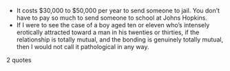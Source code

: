  - It costs $30,000 to $50,000 per year to send someone to jail. You don’t have to pay so much to send someone to school at Johns Hopkins.
 - If I were to see the case of a boy aged ten or eleven who’s intensely erotically attracted toward a man in his twenties or thirties, if the relationship is totally mutual, and the bonding is genuinely totally mutual, then I would not call it pathological in any way.

2 quotes